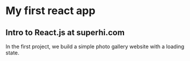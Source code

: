 # My first react app

## Intro to React.js at superhi.com

In the first project, we build a simple photo gallery website with a loading state.

